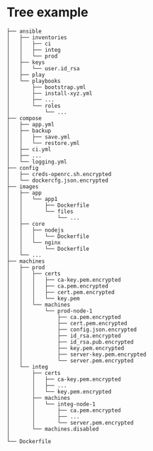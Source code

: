 # Tree example

    ├── ansible
    │   ├── inventories
    │   │   ├── ci
    │   │   ├── integ
    │   │   └── prod
    │   ├── keys
    │   │   └── user.id_rsa
    │   ├── play
    │   └── playbooks
    │       ├── bootstrap.yml
    │       ├── install-xyz.yml
    │       ├── ...
    │       └── roles
    │           └── ...
    ├── compose
    │   ├── app.yml
    │   ├── backup
    │   │   ├── save.yml
    │   │   └── restore.yml
    │   ├── ci.yml
    │   ├── ...
    │   └── logging.yml
    ├── config
    │   ├── creds-openrc.sh.encrypted
    │   └── dockercfg.json.encrypted
    ├── images
    │   ├── app
    │   │   └── app1
    │   │       ├── Dockerfile
    │   │       └── files
    │   │           └── ...
    │   ├── core
    │   │   ├── nodejs
    │   │   │   └── Dockerfile
    │   │   └── nginx
    │   │       └── Dockerfile
    │   └── ...
    ├── machines
    │   ├── prod
    │   │   ├── certs
    │   │   │   ├── ca-key.pem.encrypted
    │   │   │   ├── ca.pem.encrypted
    │   │   │   ├── cert.pem.encrypted
    │   │   │   └── key.pem
    │   │   └── machines
    │   │       └── prod-node-1
    │   │           ├── ca.pem.encrypted
    │   │           ├── cert.pem.encrypted
    │   │           ├── config.json.encrypted
    │   │           ├── id_rsa.encrypted
    │   │           ├── id_rsa.pub.encrypted
    │   │           ├── key.pem.encrypted
    │   │           ├── server-key.pem.encrypted
    │   │           └── server.pem.encrypted
    │   └── integ
    │       ├── certs
    │       │   ├── ca-key.pem.encrypted
    │       │   ├── ...
    │       │   └── key.pem.encrypted
    │       ├── machines
    │       │   └── integ-node-1
    │       │       ├── ca.pem.encrypted
    │       │       ├── ...
    │       │       └── server.pem.encrypted
    │       └── machines.disabled
    │ 
    └── Dockerfile